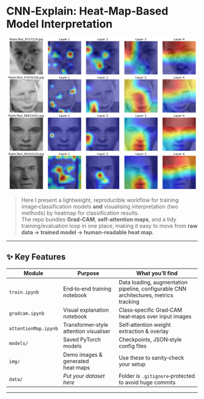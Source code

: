 # CNN‑Explain: Heat‑Map‑Based Model Interpretation

![Grad‑CAM Example](img/sample_gradcam.png)

> Here I present a lightweight, reproducible workflow for training image‑classification models **and** visualising interpretation (two methods) by heatmap for classification results.  
> The repo bundles **Grad‑CAM**, **self‑attention maps**, and a tidy training/evaluation loop in one place, making it easy to move from **raw data → trained model → human‑readable heat map**.

---

## ✨ Key Features
| Module | Purpose | What you’ll find |
|--------|---------|------------------|
| `train.ipynb` | End‑to‑end training notebook | Data loading, augmentation pipeline, configurable CNN architectures, metrics tracking |
| `gradcam.ipynb` | Visual explanation notebook | Class‑specific Grad‑CAM heat‑maps over input images |
| `attentionMap.ipynb` | Transformer‑style attention visualiser | Self‑attention weight extraction & overlay |
| `models/` | Saved PyTorch models | Checkpoints, JSON‑style config files |
| `img/` | Demo images & generated heat‑maps | Use these to sanity‑check your setup |
| `data/` | *Put your dataset here* | Folder is `.gitignore`‑protected to avoid huge commits |

---
